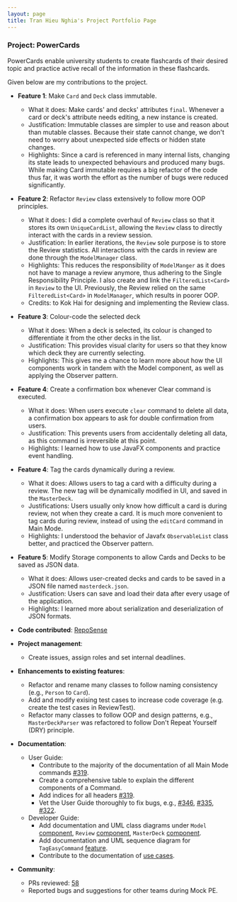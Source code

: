 ```yaml
---
layout: page 
title: Tran Hieu Nghia's Project Portfolio Page
---
```


### Project: PowerCards

PowerCards enable university students to create flashcards of their desired topic and practice active recall of the information in these flashcards.

Given below are my contributions to the project.

* **Feature 1**: Make `Card` and `Deck` class immutable.
    * What it does: Make cards' and decks' attributes `final`. Whenever a card or deck's attribute needs editing, a new instance is created.
    * Justification: Immutable classes are simpler to use and reason about than mutable classes. Because their state cannot change, we don't need to worry about unexpected side effects or hidden state changes.
    * Highlights: Since a card is referenced in many internal lists, changing its state leads to unexpected behaviours and produced many bugs. While making Card immutable requires a big refactor of the code thus far, it was worth the effort as the number of bugs were reduced significantly.   

* **Feature 2**: Refactor `Review` class extensively to follow more OOP principles.
  * What it does: I did a complete overhaul of `Review` class so that it stores its own `UniqueCardList`, allowing the `Review` class to directly interact with the cards in a review session.
  * Justification: In earlier iterations, the `Review` sole purpose is to store the Review statistics. All interactions with the cards in review are done through the `ModelManager` class.
  * Highlights: This reduces the responsibility of `ModelManger` as it does not have to manage a review anymore, thus adhering to the Single Responsibility Principle. I also create and link the `FilteredList<Card>` in `Review` to the UI. Previously, the Review relied on the same `FilteredList<Card>` in `ModelManager`, which results in poorer OOP.
  * Credits: to Kok Hai for designing and implementing the Review class. 

* **Feature 3**: Colour-code the selected deck
  * What it does: When a deck is selected, its colour is changed to differentiate it from the other decks in the list.
  * Justification: This provides visual clarity for users so that they know which deck they are currently selecting.
  * Highlights: This gives me a chance to learn more about how the UI components work in tandem with the Model component, as well as applying the Observer pattern.

* **Feature 4**: Create a confirmation box whenever Clear command is executed.
  * What it does: When users execute `clear` command to delete all data, a confirmation box appears to ask for double confirmation from users.
  * Justification: This prevents users from accidentally deleting all data, as this command is irreversible at this point.
  * Highlights: I learned how to use JavaFX components and practice event handling.

* **Feature 4**: Tag the cards dynamically during a review.
  * What it does: Allows users to tag a card with a difficulty during a review. The new tag will be dynamically modified in UI, and saved in the `MasterDeck`.
  * Justifications: Users usually only know how difficult a card is during review, not when they create a card. It is much more convenient to tag cards during review, instead of using the `editCard` command in Main Mode.
  * Highlights: I understood the behavior of Javafx `ObservableList` class better, and practiced the Observer pattern.

* **Feature 5**: Modify Storage components to allow Cards and Decks to be saved as JSON data.
  * What it does: Allows user-created decks and cards to be saved in a JSON file named `masterdeck.json`.
  * Justification: Users can save and load their data after every usage of the application.
  * Highlights: I learned more about serialization and deserialization of JSON formats. 

* **Code contributed**: [RepoSense](https://nus-cs2103-ay2223s2.github.io/tp-dashboard/?search=rockman007372&breakdown=true&sort=groupTitle%20dsc&sortWithin=title&since=2023-02-17&timeframe=commit&mergegroup=&groupSelect=groupByRepos&checkedFileTypes=docs~functional-code~test-code~other)

* **Project management**:
    * Create issues, assign roles and set internal deadlines.

* **Enhancements to existing features**:
    * Refactor and rename many classes to follow naming consistency (e.g., `Person` to `Card`).
    * Add and modify exising test cases to increase code coverage (e.g. create the test cases in ReviewTest).
    * Refactor many classes to follow OOP and design patterns, e.g., `MasterDeckParser` was refactored to follow Don't Repeat Yourself (DRY) principle.

* **Documentation**:
    * User Guide:
        * Contribute to the majority of the documentation of all Main Mode commands [#319](https://github.com/AY2223S2-CS2103T-W11-3/tp/pull/319).
        * Create a comprehensive table to explain the different components of a Command. 
        * Add indices for all headers [#319](https://github.com/AY2223S2-CS2103T-W11-3/tp/pull/319).
        * Vet the User Guide thoroughly to fix bugs, e.g., [#346](https://github.com/AY2223S2-CS2103T-W11-3/tp/pull/346), [#335](https://github.com/AY2223S2-CS2103T-W11-3/tp/pull/335), [#322](https://github.com/AY2223S2-CS2103T-W11-3/tp/pull/322).
    * Developer Guide:
        * Add documentation and UML class diagrams under `Model` [component](https://ay2223s2-cs2103t-w11-3.github.io/tp/DeveloperGuide.html#model-component), `Review` [component](https://ay2223s2-cs2103t-w11-3.github.io/tp/DeveloperGuide.html#review), `MasterDeck` [component](https://ay2223s2-cs2103t-w11-3.github.io/tp/DeveloperGuide.html#implementation-of-masterdeck). 
        * Add documentation and UML sequence diagram for `TagEasyCommand` [feature](https://ay2223s2-cs2103t-w11-3.github.io/tp/DeveloperGuide.html#tag-cards-during-the-review-feature).
        * Contribute to the documentation of [use cases](https://ay2223s2-cs2103t-w11-3.github.io/tp/DeveloperGuide.html#use-cases).

* **Community**:
    * PRs reviewed: [58](https://github.com/AY2223S2-CS2103T-W11-3/tp/pulls?q=is%3Apr+reviewed-by%3Arockman007372) 
    * Reported bugs and suggestions for other teams during Mock PE.
